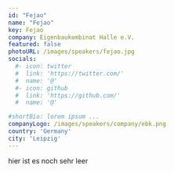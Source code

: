 ```yaml
---
id: "Fejao"
name: "Fejao"
key: Fejao
company: Eigenbaukombinat Halle e.V.
featured: false
photoURL: /images/speakers/fejao.jpg
socials:
  #- icon: twitter
  #  link: 'https://twitter.com/'
  #  name: '@'
  #- icon: github
  #  link: 'https://github.com/'
  #  name: '@'

#shortBio: lorem ipsum ...
companyLogo: /images/speakers/company/ebk.png
country: 'Germany'
city: 'Leipzig'
---
```


hier ist es noch sehr leer
